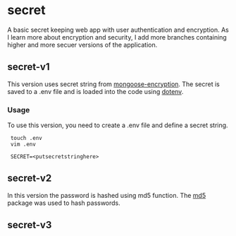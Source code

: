 # secret
A basic secret keeping web app with user authentication and encryption.
As I learn more about encryption and security, I add more branches containing higher and more secuer versions of the application.

## secret-v1
This version uses secret string from [mongoose-encryption](https://www.npmjs.com/package/mongoose-encryption). The secret is saved to a .env file and is loaded into the code using [dotenv](https://www.npmjs.com/package/dotenv). 

### Usage
To use this version, you need to create a .env file and define a secret string.

     touch .env
     vim .env
     
     SECRET=<putsecretstringhere>

## secret-v2
In this version the password is hashed using md5 function. The [md5](https://www.npmjs.com/package/md5) package was used to hash passwords.

## secret-v3
